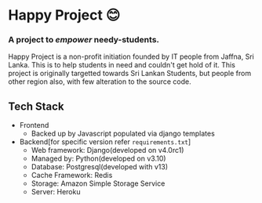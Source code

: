 # Happy Project 😊

### A project to *empower* needy-students.

Happy Project is a non-profit initiation founded by IT people from Jaffna, Sri Lanka. This is to help students in need
and couldn't get hold of it. This project is originally targetted towards Sri Lankan Students, but people from other
region also, with few alteration to the source code.

## Tech Stack
  - Frontend
    - Backed up by Javascript populated via django templates
  - Backend[for specific version refer `requirements.txt`]
    - Web framework: Django(developed on v4.0rc1)
    - Managed by: Python(developed on v3.10)
    - Database: Postgresql(developed with v13)
    - Cache Framework: Redis
    - Storage: Amazon Simple Storage Service
    - Server: Heroku
